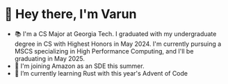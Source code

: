 # 👋 Hey there, I'm Varun

- 📚 I'm a CS Major at Georgia Tech. I graduated with my undergraduate degree in CS with Highest Honors in May 2024. I'm currently pursuing a MSCS specializing in High Performance Computing, and I'll be graduating in May 2025.
- 💼 I'm joining Amazon as an SDE this summer.
- 🌱 I’m currently learning Rust with this year's Advent of Code
  

<!---
destinationunknown/destinationunknown is a ✨ special ✨ repository because its `README.md` (this file) appears on your GitHub profile.
You can click the Preview link to take a look at your changes.
--->
